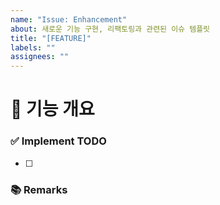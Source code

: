 ```yaml
---
name: "Issue: Enhancement"
about: 새로운 기능 구현, 리팩토링과 관련된 이슈 템플릿
title: "[FEATURE]"
labels: ""
assignees: ""
---
```


# 🤖 기능 개요

<!-- 이슈에 할당된 기능이 무엇인지 간략하게 한 줄로 적습니다 -->

### ✅ Implement TODO

<!-- 이슈에 할당된 TODO를 나름대로 항목화하여 적습니다 (PR할 때에는 모두 체크되어야함) -->

- [ ]

### 📚 Remarks

<!-- 기능 개발에 있어 비고사항이 있었다면 적기 -->

